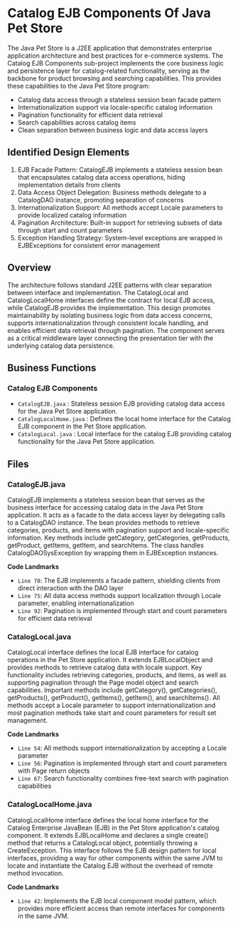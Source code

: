 # Catalog EJB Components Of Java Pet Store

The Java Pet Store is a J2EE application that demonstrates enterprise application architecture and best practices for e-commerce systems. The Catalog EJB Components sub-project implements the core business logic and persistence layer for catalog-related functionality, serving as the backbone for product browsing and searching capabilities. This provides these capabilities to the Java Pet Store program:

- Catalog data access through a stateless session bean facade pattern
- Internationalization support via locale-specific catalog information
- Pagination functionality for efficient data retrieval
- Search capabilities across catalog items
- Clean separation between business logic and data access layers

## Identified Design Elements

1. EJB Facade Pattern: CatalogEJB implements a stateless session bean that encapsulates catalog data access operations, hiding implementation details from clients
2. Data Access Object Delegation: Business methods delegate to a CatalogDAO instance, promoting separation of concerns
3. Internationalization Support: All methods accept Locale parameters to provide localized catalog information
4. Pagination Architecture: Built-in support for retrieving subsets of data through start and count parameters
5. Exception Handling Strategy: System-level exceptions are wrapped in EJBExceptions for consistent error management

## Overview
The architecture follows standard J2EE patterns with clear separation between interface and implementation. The CatalogLocal and CatalogLocalHome interfaces define the contract for local EJB access, while CatalogEJB provides the implementation. This design promotes maintainability by isolating business logic from data access concerns, supports internationalization through consistent locale handling, and enables efficient data retrieval through pagination. The component serves as a critical middleware layer connecting the presentation tier with the underlying catalog data persistence.

## Business Functions

### Catalog EJB Components
- `CatalogEJB.java` : Stateless session EJB providing catalog data access for the Java Pet Store application.
- `CatalogLocalHome.java` : Defines the local home interface for the Catalog EJB component in the Pet Store application.
- `CatalogLocal.java` : Local interface for the catalog EJB providing catalog functionality for the Java Pet Store application.

## Files
### CatalogEJB.java

CatalogEJB implements a stateless session bean that serves as the business interface for accessing catalog data in the Java Pet Store application. It acts as a facade to the data access layer by delegating calls to a CatalogDAO instance. The bean provides methods to retrieve categories, products, and items with pagination support and locale-specific information. Key methods include getCategory, getCategories, getProducts, getProduct, getItems, getItem, and searchItems. The class handles CatalogDAOSysException by wrapping them in EJBException instances.

 **Code Landmarks**
- `Line 70`: The EJB implements a facade pattern, shielding clients from direct interaction with the DAO layer
- `Line 75`: All data access methods support localization through Locale parameter, enabling internationalization
- `Line 92`: Pagination is implemented through start and count parameters for efficient data retrieval
### CatalogLocal.java

CatalogLocal interface defines the local EJB interface for catalog operations in the Pet Store application. It extends EJBLocalObject and provides methods to retrieve catalog data with locale support. Key functionality includes retrieving categories, products, and items, as well as supporting pagination through the Page model object and search capabilities. Important methods include getCategory(), getCategories(), getProducts(), getProduct(), getItems(), getItem(), and searchItems(). All methods accept a Locale parameter to support internationalization and most pagination methods take start and count parameters for result set management.

 **Code Landmarks**
- `Line 54`: All methods support internationalization by accepting a Locale parameter
- `Line 56`: Pagination is implemented through start and count parameters with Page return objects
- `Line 67`: Search functionality combines free-text search with pagination capabilities
### CatalogLocalHome.java

CatalogLocalHome interface defines the local home interface for the Catalog Enterprise JavaBean (EJB) in the Pet Store application's catalog component. It extends EJBLocalHome and declares a single create() method that returns a CatalogLocal object, potentially throwing a CreateException. This interface follows the EJB design pattern for local interfaces, providing a way for other components within the same JVM to locate and instantiate the Catalog EJB without the overhead of remote method invocation.

 **Code Landmarks**
- `Line 42`: Implements the EJB local component model pattern, which provides more efficient access than remote interfaces for components in the same JVM.

[Generated by the Sage AI expert workbench: 2025-03-29 21:37:00  https://sage-tech.ai/workbench]: #